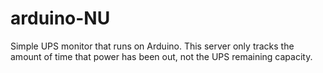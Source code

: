 # arduino-NU
Simple UPS monitor that runs on Arduino. This server only tracks the amount of time that power has been out, not the UPS remaining capacity.
